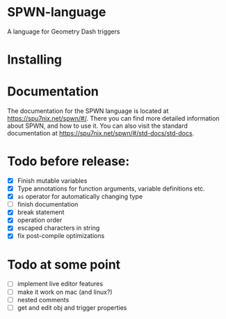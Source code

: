 # SPWN-language

A language for Geometry Dash triggers

# Installing


# Documentation

The documentation for the SPWN language is located at https://spu7nix.net/spwn/#/. There you can find more detailed information about SPWN, and how to use it. You can also visit the standard documentation at https://spu7nix.net/spwn/#/std-docs/std-docs.

# Todo before release:

- [x] Finish mutable variables
- [x] Type annotations for function arguments, variable definitions etc.
- [x] `as` operator for automatically changing type
- [ ] finish documentation
- [x] break statement
- [x] operation order
- [x] escaped characters in string
- [x] fix post-compile optimizations

# Todo at some point

- [ ] implement live editor features
- [ ] make it work on mac (and linux?)
- [ ] nested comments
- [ ] get and edit obj and trigger properties

